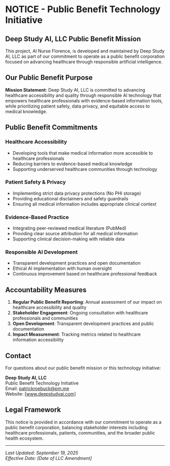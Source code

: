 # NOTICE - Public Benefit Technology Initiative

## Deep Study AI, LLC Public Benefit Mission

This project, AI Nurse Florence, is developed and maintained by Deep Study AI, LLC as part of our commitment to operate as a public benefit corporation focused on advancing healthcare through responsible artificial intelligence.

## Our Public Benefit Purpose

**Mission Statement**: Deep Study AI, LLC is committed to advancing healthcare accessibility and quality through responsible AI technology that empowers healthcare professionals with evidence-based information tools, while prioritizing patient safety, data privacy, and equitable access to medical knowledge.

## Public Benefit Commitments

### Healthcare Accessibility
- Developing tools that make medical information more accessible to healthcare professionals
- Reducing barriers to evidence-based medical knowledge
- Supporting underserved healthcare communities through technology

### Patient Safety & Privacy
- Implementing strict data privacy protections (No PHI storage)
- Providing educational disclaimers and safety guardrails
- Ensuring all medical information includes appropriate clinical context

### Evidence-Based Practice
- Integrating peer-reviewed medical literature (PubMed)
- Providing clear source attribution for all medical information
- Supporting clinical decision-making with reliable data

### Responsible AI Development
- Transparent development practices and open documentation
- Ethical AI implementation with human oversight
- Continuous improvement based on healthcare professional feedback

## Accountability Measures

1. **Regular Public Benefit Reporting**: Annual assessment of our impact on healthcare accessibility and quality
2. **Stakeholder Engagement**: Ongoing consultation with healthcare professionals and communities
3. **Open Development**: Transparent development practices and public documentation
4. **Impact Measurement**: Tracking metrics related to healthcare information accessibility

## Contact

For questions about our public benefit mission or this technology initiative:

**Deep Study AI, LLC**  
Public Benefit Technology Initiative  
Email: patrickroebuck@pm.me  
Website: [www.deepstudyai.com]

## Legal Framework

This notice is provided in accordance with our commitment to operate as a public benefit corporation, balancing stakeholder interests including healthcare professionals, patients, communities, and the broader public health ecosystem.

---

*Last Updated: September 19, 2025*  
*Effective Date: [Date of LLC Amendment]*
